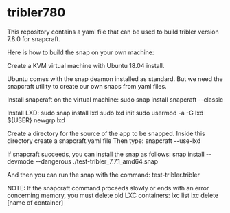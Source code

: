 # tribler780

This repository contains a yaml file that can be used to build tribler version 7.8.0 for snapcraft.

Here is how to build the snap on your own machine:

Create a KVM virtual machine with Ubuntu 18.04 install.

Ubuntu comes with the snap deamon installed as standard. But we need the snapcraft utility to create our own snaps from yaml files.

Install snapcraft on the virtual machine: sudo snap install snapcraft --classic

Install LXD: sudo snap install lxd sudo lxd init sudo usermod -a -G lxd ${USER} newgrp lxd

Create a directory for the source of the app to be snapped. Inside this directory create a snapcraft.yaml file Then type: snapcraft --use-lxd

If snapcraft succeeds, you can install the snap as follows: snap install --devmode --dangerous ./test-tribler_7.7.1_amd64.snap

And then you can run the snap with the command: test-tribler.tribler

NOTE: If the snapcraft command proceeds slowly or ends with an error concerning memory, you must delete old LXC containers: lxc list lxc delete [name of container]
